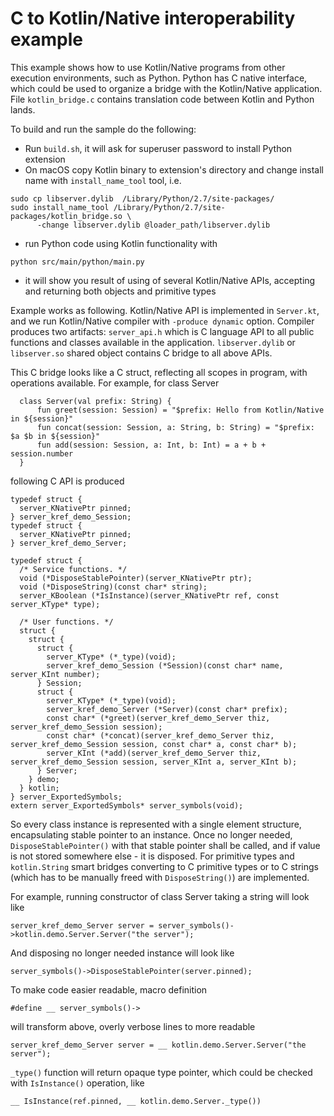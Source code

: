 # C to Kotlin/Native interoperability example

This example shows how to use Kotlin/Native programs from other execution environments, such as Python.
Python has C native interface, which could be used to organize a bridge with the
Kotlin/Native application. File `kotlin_bridge.c` contains translation code between Kotlin and Python
lands.

To build and run the sample do the following:

   * Run `build.sh`, it will ask for superuser password to install Python extension
   * On macOS copy Kotlin binary to extension's directory and change install name with
   `install_name_tool` tool, i.e.

    sudo cp libserver.dylib  /Library/Python/2.7/site-packages/
    sudo install_name_tool /Library/Python/2.7/site-packages/kotlin_bridge.so \
          -change libserver.dylib @loader_path/libserver.dylib
   * run Python code using Kotlin functionality with

    python src/main/python/main.py
   * it will show you result of using of several Kotlin/Native APIs, accepting and returning both objects and
   primitive types

 Example works as following. Kotlin/Native API is implemented in `Server.kt`, and we run Kotlin/Native compiler
 with `-produce dynamic` option. Compiler produces two artifacts: `server_api.h` which is C language API
 to all public functions and classes available in the application. `libserver.dylib` or `libserver.so`
 shared object contains C bridge to all above APIs.

  This C bridge looks like a C struct, reflecting all scopes in program, with operations available. For example,
  for class Server

      class Server(val prefix: String) {
          fun greet(session: Session) = "$prefix: Hello from Kotlin/Native in ${session}"
          fun concat(session: Session, a: String, b: String) = "$prefix: $a $b in ${session}"
          fun add(session: Session, a: Int, b: Int) = a + b + session.number
      }

 following C API is produced

    typedef struct {
      server_KNativePtr pinned;
    } server_kref_demo_Session;
    typedef struct {
      server_KNativePtr pinned;
    } server_kref_demo_Server;

    typedef struct {
      /* Service functions. */
      void (*DisposeStablePointer)(server_KNativePtr ptr);
      void (*DisposeString)(const char* string);
      server_KBoolean (*IsInstance)(server_KNativePtr ref, const server_KType* type);

      /* User functions. */
      struct {
        struct {
          struct {
            server_KType* (*_type)(void);
            server_kref_demo_Session (*Session)(const char* name, server_KInt number);
          } Session;
          struct {
            server_KType* (*_type)(void);
            server_kref_demo_Server (*Server)(const char* prefix);
            const char* (*greet)(server_kref_demo_Server thiz, server_kref_demo_Session session);
            const char* (*concat)(server_kref_demo_Server thiz, server_kref_demo_Session session, const char* a, const char* b);
            server_KInt (*add)(server_kref_demo_Server thiz, server_kref_demo_Session session, server_KInt a, server_KInt b);
          } Server;
        } demo;
      } kotlin;
    } server_ExportedSymbols;
    extern server_ExportedSymbols* server_symbols(void);

 So every class instance is represented with a single element structure, encapsulating stable pointer to an instance.
 Once no longer needed, `DisposeStablePointer()` with that stable pointer shall be called, and if value is not stored
 somewhere else - it is disposed. For primitive types and `kotlin.String` smart bridges converting to C primitive types
 or to C strings (which has to be manually freed with `DisposeString()`) are implemented.

 For example, running constructor of class Server taking a string will look like

    server_kref_demo_Server server = server_symbols()->kotlin.demo.Server.Server("the server");

 And disposing no longer needed instance will look like

    server_symbols()->DisposeStablePointer(server.pinned);

 To make code easier readable, macro definition

    #define __ server_symbols()->

 will transform above, overly verbose lines to more readable

    server_kref_demo_Server server = __ kotlin.demo.Server.Server("the server");

 `_type()` function will return opaque type pointer, which could be checked with `IsInstance()` operation, like

    __ IsInstance(ref.pinned, __ kotlin.demo.Server._type())